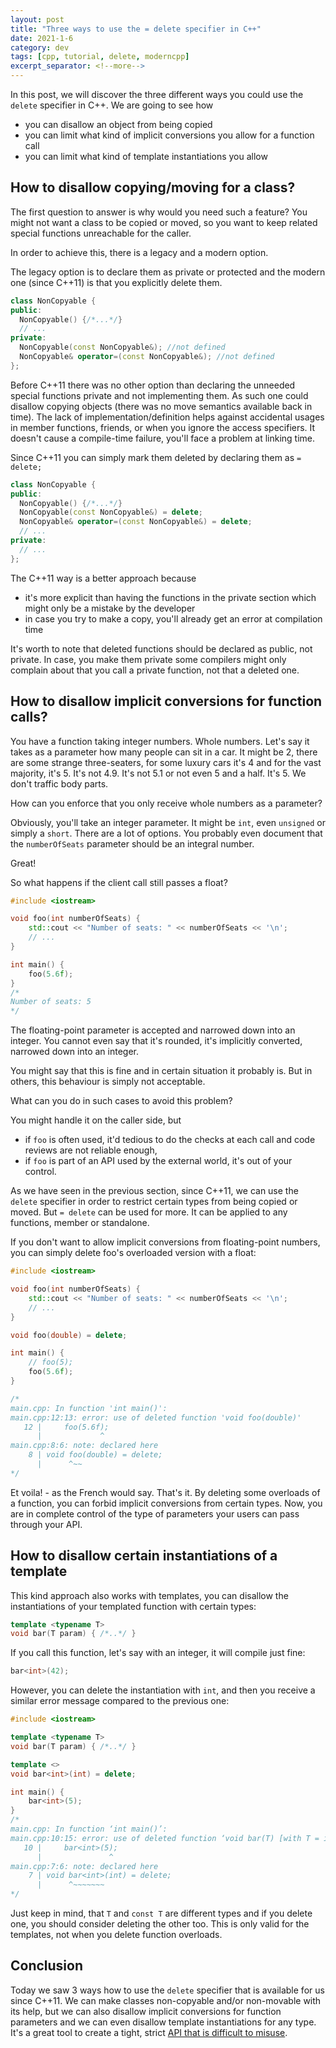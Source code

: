 ```yaml
---
layout: post
title: "Three ways to use the = delete specifier in C++"
date: 2021-1-6
category: dev
tags: [cpp, tutorial, delete, moderncpp]
excerpt_separator: <!--more-->
---
```

In this post, we will discover the three different ways you could use the `delete` specifier in C++. We are going to see how 
- you can disallow an object from being copied
- you can limit what kind of implicit conversions you allow for a function call
- you can limit what kind of template instantiations you allow
 <!--more-->

## How to disallow copying/moving for a class?

The first question to answer is why would you need such a feature? You might not want a class to be copied or moved, so you want to keep related special functions unreachable for the caller.

In order to achieve this, there is a legacy and a modern option.

The legacy option is to declare them as private or protected and the modern one (since C++11) is that you explicitly delete them.

```cpp
class NonCopyable {
public:
  NonCopyable() {/*...*/}
  // ...
private:
  NonCopyable(const NonCopyable&); //not defined
  NonCopyable& operator=(const NonCopyable&); //not defined
};
```

Before C++11 there was no other option than declaring the unneeded special functions private and not implementing them. As such one could disallow copying objects (there was no move semantics available back in time). The lack of implementation/definition helps against accidental usages in member functions, friends, or when you ignore the access specifiers. It doesn't cause a compile-time failure, you'll face a problem at linking time.

Since C++11 you can simply mark them deleted by declaring them as `= delete;`

```cpp
class NonCopyable {
public:
  NonCopyable() {/*...*/}
  NonCopyable(const NonCopyable&) = delete;
  NonCopyable& operator=(const NonCopyable&) = delete;
  // ...
private:
  // ...
};
```
The C++11 way is a better approach because 
- it's more explicit than having the functions in the private section which might only be a mistake by the developer
- in case you try to make a copy, you'll already get an error at compilation time

It's worth to note that deleted functions should be declared as public, not private. In case, you make them private some compilers might only complain about that you call a private function, not that a deleted one.

## How to disallow implicit conversions for function calls?

You have a function taking integer numbers. Whole numbers. Let's say it takes as a parameter how many people can sit in a car. It might be 2, there are some strange three-seaters, for some luxury cars it's 4 and for the vast majority, it's 5. It's not 4.9. It's not 5.1 or not even 5 and a half. It's 5. We don't traffic body parts.

How can you enforce that you only receive whole numbers as a parameter?

Obviously, you'll take an integer parameter. It might be `int`, even `unsigned` or simply a `short`. There are a lot of options. You probably even document that the `numberOfSeats` parameter should be an integral number.

Great!

So what happens if the client call still passes a float?

```cpp
#include <iostream>

void foo(int numberOfSeats) {
    std::cout << "Number of seats: " << numberOfSeats << '\n';
    // ...
}

int main() {
    foo(5.6f);
}
/*
Number of seats: 5
*/
```

The floating-point parameter is accepted and narrowed down into an integer. You cannot even say that it's rounded, it's implicitly converted, narrowed down into an integer.

You might say that this is fine and in certain situation it probably is. But in others, this behaviour is simply not acceptable.

What can you do in such cases to avoid this problem?

You might handle it on the caller side, but 
- if `foo` is often used, it'd tedious to do the checks at each call and code reviews are not reliable enough,
- if `foo` is part of an API used by the external world, it's out of your control.

As we have seen in the previous section, since C++11, we can use the `delete` specifier in order to restrict certain types from being copied or moved. But `= delete` can be used for more. It can be applied to any functions, member or standalone.

If you don't want to allow implicit conversions from floating-point numbers, you can simply delete foo's overloaded version with a float:

```cpp
#include <iostream>

void foo(int numberOfSeats) {
    std::cout << "Number of seats: " << numberOfSeats << '\n';
    // ...
}

void foo(double) = delete;

int main() {
    // foo(5);
    foo(5.6f);
}

/*
main.cpp: In function 'int main()':
main.cpp:12:13: error: use of deleted function 'void foo(double)'
   12 |     foo(5.6f);
      |             ^
main.cpp:8:6: note: declared here
    8 | void foo(double) = delete;
      |      ^~~
*/
```

Et voila! - as the French would say. That's it. By deleting some overloads of a function, you can forbid implicit conversions from certain types. Now, you are in complete control of the type of parameters your users can pass through your API.

## How to disallow certain instantiations of a template

This kind approach also works with templates, you can disallow the instantiations of your templated function with certain types:

```cpp
template <typename T>
void bar(T param) { /*..*/ }
```

If you call this function, let's say with an integer, it will compile just fine:

```cpp
bar<int>(42);
```

However, you can delete the instantiation with `int`, and then you receive a similar error message compared to the previous one:

```cpp
#include <iostream>

template <typename T>
void bar(T param) { /*..*/ }

template <>
void bar<int>(int) = delete;

int main() {
    bar<int>(5);
}
/*
main.cpp: In function ‘int main()’:
main.cpp:10:15: error: use of deleted function ‘void bar(T) [with T = int]’
   10 |     bar<int>(5);
      |               ^
main.cpp:7:6: note: declared here
    7 | void bar<int>(int) = delete;
      |      ^~~~~~~~
*/
``` 
Just keep in mind, that `T` and `const T` are different types and if you delete one, you should consider deleting the other too. This is only valid for the templates, not when you delete function overloads.

## Conclusion

Today we saw 3 ways how to use the `delete` specifier that is available for us since C++11. We can make classes non-copyable and/or non-movable with its help, but we can also disallow implicit conversions for function parameters and we can even disallow template instantiations for any type. It's a great tool to create a tight, strict [API that is difficult to misuse](https://www.youtube.com/watch?v=nLSm3Haxz0I).
